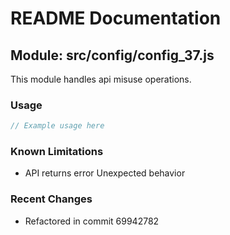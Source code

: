 # README Documentation

## Module: src/config/config_37.js

This module handles api misuse operations.

### Usage

```java
// Example usage here
```

### Known Limitations

- API returns error Unexpected behavior

### Recent Changes

- Refactored in commit 69942782
